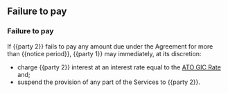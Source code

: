 ## Failure to pay

### Failure to pay


If {{party 2}} fails to pay any amount due under the Agreement for more than {{notice period}}, {{party 1}} may immediately, at its discretion:
- charge {{party 2}} interest at an interest rate equal to the [ATO GIC Rate](https://www.ato.gov.au/Rates/General-interest-charge-%28GIC%29-rates/) and;
- suspend the provision of any part of the Services to {{party 2}}.
